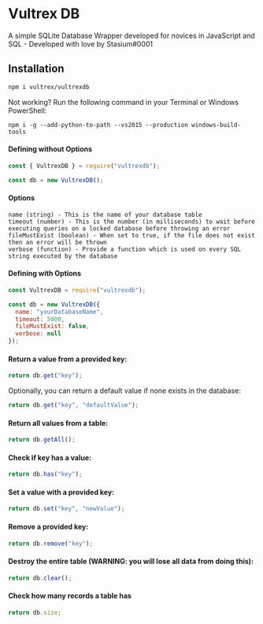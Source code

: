 # Vultrex DB

A simple SQLite Database Wrapper developed for novices in JavaScript and SQL - Developed with love by Stasium#0001

## Installation

```bash
npm i vultrex/vultrexdb
```  
  
Not working? Run the following command in your Terminal or Windows PowerShell:

`npm i -g --add-python-to-path --vs2015 --production windows-build-tools`

#### Defining without Options

```javascript
const { VultrexDB } = require("vultrexdb");

const db = new VultrexDB();
```

#### Options
```
name (string) - This is the name of your database table
timeout (number) - This is the number (in milliseconds) to wait before executing queries on a locked database before throwing an error
fileMustExist (boolean) - When set to true, if the file does not exist then an error will be thrown
verbose (function) - Provide a function which is used on every SQL string executed by the database
```

#### Defining with Options
```javascript
const VultrexDB = require("vultrexdb");

const db = new VultrexDB({
  name: "yourDatabaseName",
  timeout: 5000,
  fileMustExist: false,
  verbose: null 
});
```

#### Return a value from a provided key:

```javascript
return db.get("key");
```

Optionally, you can return a default value if none exists in the database:

```javascript
return db.get("key", "defaultValue");
```

#### Return all values from a table:

```javascript
return db.getAll();
```

#### Check if key has a value:

```javascript
return db.has("key");
```

#### Set a value with a provided key:

```javascript
return db.set("key", "newValue");
```

#### Remove a provided key:

```javascript
return db.remove("key");
```

#### Destroy the entire table (WARNING: you will lose all data from doing this):

```javascript
return db.clear();
```

#### Check how many records a table has

```javascript
return db.size;
```
